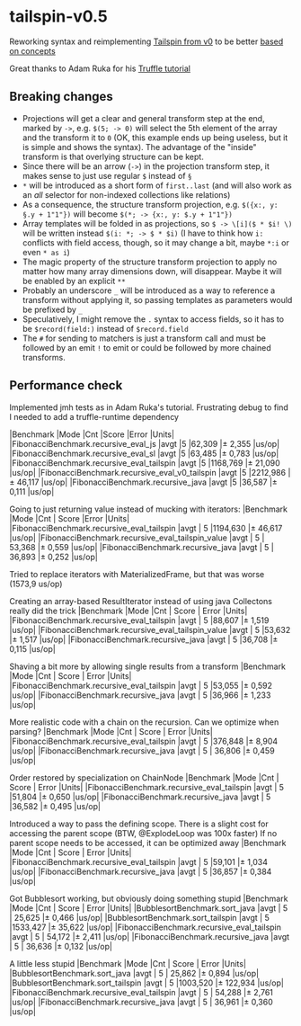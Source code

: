 # tailspin-v0.5
Reworking syntax and reimplementing [Tailspin from v0](https://github.com/tobega/tailspin-v0/tree/master) to be better [based on concepts](https://tobega.blogspot.com/2024/01/usability-in-programming-language.html)

Great thanks to Adam Ruka for his [Truffle tutorial](https://www.endoflineblog.com/graal-truffle-tutorial-part-0-what-is-truffle)

## Breaking changes
- Projections will get a clear and general transform step at the end, marked by `->`, e.g. `$(5; -> 0)` will select the 5th element of the array and the transform it to `0` (OK, this example ends up being useless, but it is simple and shows the syntax). The advantage of the "inside" transform is that overlying structure can be kept.
- Since there will be an arrow (`->`) in the projection transform step, it makes sense to just use regular `$` instead of `§`
- `*` will be introduced as a short form of `first..last` (and will also work as an *all* selector for non-indexed collections like relations)
- As a consequence, the structure transform projection, e.g. `$({x:, y: §.y + 1"1"})` will become `$(*; -> {x:, y: $.y + 1"1"})`
- Array templates will be folded in as projections, so `$ -> \[i]($ * $i! \)` will be written instead `$(i: *; -> $ * $i)` (I have to think how `i:` conflicts with field access, though, so it may change a bit, maybe `*:i` or even `* as i`)
- The magic property of the structure transform projection to apply no matter how many array dimensions down, will disappear. Maybe it will be enabled by an explicit `**`
- Probably an underscore `_` will be introduced as a way to reference a transform without applying it, so passing templates as parameters would be prefixed by `_`
- Speculatively, I might remove the `.` syntax to access fields, so it has to be `$record(field:)` instead of `$record.field`
- The `#` for sending to matchers is just a transform call and must be followed by an emit `!` to emit or could be followed by more chained transforms.

## Performance check
Implemented jmh tests as in Adam Ruka's tutorial. Frustrating debug to find I needed to add a truffle-runtime dependency

|Benchmark                                      |Mode  |Cnt     |Score    |Error  |Units|
|FibonacciBenchmark.recursive_eval_js           |avgt    |5    |62,309 |±  2,355  |us/op|
|FibonacciBenchmark.recursive_eval_sl           |avgt    |5    |63,485 |±  0,783  |us/op|
|FibonacciBenchmark.recursive_eval_tailspin     |avgt    |5  |1168,769 |± 21,090  |us/op|
|FibonacciBenchmark.recursive_eval_v0_tailspin  |avgt    |5  |2212,986 |± 46,117  |us/op|
|FibonacciBenchmark.recursive_java              |avgt    |5    |36,587 |±  0,111  |us/op|

Going to just returning value instead of mucking with iterators:
|Benchmark                                         |Mode  |Cnt  |   Score    |Error  |Units|
|FibonacciBenchmark.recursive_eval_tailspin        |avgt  |  5  |1194,630 |± 46,617  |us/op|
|FibonacciBenchmark.recursive_eval_tailspin_value  |avgt  |  5  |  53,368 |±  0,559  |us/op|
|FibonacciBenchmark.recursive_java                 |avgt  |  5  |  36,893 |±  0,252  |us/op|

Tried to replace iterators with MaterializedFrame, but that was worse (1573,9 us/op)

Creating an array-based ResultIterator instead of using java Collectons really did the trick
|Benchmark                                         |Mode  |Cnt  | Score |  Error  |Units|
|FibonacciBenchmark.recursive_eval_tailspin        |avgt  |  5  |88,607 |± 1,519  |us/op|
|FibonacciBenchmark.recursive_eval_tailspin_value  |avgt  |  5  |53,632 |± 1,517  |us/op|
|FibonacciBenchmark.recursive_java                 |avgt  |  5  |36,708 |± 0,115  |us/op|

Shaving a bit more by allowing single results from a transform
|Benchmark                                   |Mode  |Cnt  | Score |  Error  |Units|
|FibonacciBenchmark.recursive_eval_tailspin  |avgt  |  5  |53,055 |± 0,592  |us/op|
|FibonacciBenchmark.recursive_java           |avgt  |  5  |36,966 |± 1,233  |us/op|

More realistic code with a chain on the recursion. Can we optimize when parsing?
|Benchmark                                   |Mode  |Cnt  | Score |  Error  |Units|
|FibonacciBenchmark.recursive_eval_tailspin  |avgt  |  5  |376,848 |± 8,904 |us/op|
|FibonacciBenchmark.recursive_java           |avgt  |  5  | 36,806 |± 0,459 |us/op|

Order restored by specialization on ChainNode
|Benchmark                                   |Mode  |Cnt  | Score |  Error  |Units|
|FibonacciBenchmark.recursive_eval_tailspin  |avgt  |  5  |51,804 |± 0,650  |us/op|
|FibonacciBenchmark.recursive_java           |avgt  |  5  |36,582 |± 0,495  |us/op|

Introduced a way to pass the defining scope. There is a slight cost for accessing the parent scope (BTW, @ExplodeLoop was 100x faster)
If no parent scope needs to be accessed, it can be optimized away
|Benchmark                                   |Mode  |Cnt  | Score |  Error  |Units|
|FibonacciBenchmark.recursive_eval_tailspin  |avgt  |  5  |59,101 |± 1,034  |us/op|
|FibonacciBenchmark.recursive_java           |avgt  |  5  |36,857 |± 0,384  |us/op|

Got Bubblesort working, but obviously doing something stupid
|Benchmark                                   |Mode  |Cnt  |   Score |   Error  |Units|
|BubblesortBenchmark.sort_java               |avgt  |  5  |  25,625 |±  0,466  |us/op|
|BubblesortBenchmark.sort_tailspin           |avgt  |  5  |1533,427 |± 35,622  |us/op|
|FibonacciBenchmark.recursive_eval_tailspin  |avgt  |  5  |  54,172 |±  2,411  |us/op|
|FibonacciBenchmark.recursive_java           |avgt  |  5  |  36,636 |±  0,132  |us/op|

A little less stupid
|Benchmark                                   |Mode  |Cnt  |   Score |    Error  |Units|
|BubblesortBenchmark.sort_java               |avgt  |  5  |  25,862 |±   0,894  |us/op|
|BubblesortBenchmark.sort_tailspin           |avgt  |  5  |1003,520 |± 122,934  |us/op|
|FibonacciBenchmark.recursive_eval_tailspin  |avgt  |  5  |  54,288 |±   2,761  |us/op|
|FibonacciBenchmark.recursive_java           |avgt  |  5  |  36,961 |±   0,360  |us/op|
